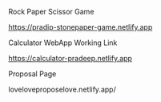 Rock Paper Scissor Game

https://pradip-stonepaper-game.netlify.app 


Calculator WebApp Working Link 

https://calculator-pradeep.netlify.app

Proposal Page

loveloveproposelove.netlify.app/
